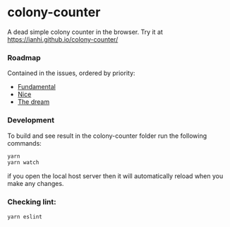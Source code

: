 # colony-counter

A dead simple colony counter in the browser. Try it at https://ianhi.github.io/colony-counter/

### Roadmap
Contained in the issues, ordered by priority:
- [Fundamental](https://github.com/ianhi/colony-counter/issues/2)
- [Nice](https://github.com/ianhi/colony-counter/issues/4)
- [The dream](https://github.com/ianhi/colony-counter/issues/3)

### Development

To build and see result in the colony-counter folder run the following commands:
```bash
yarn
yarn watch
```

if you open the local host server then it will automatically reload when you make any changes.


### Checking lint:
`yarn eslint`

